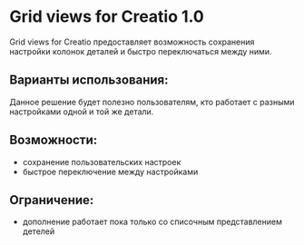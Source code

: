 # Grid views for Creatio 1.0
Grid views for Creatio предоставляет возможность сохранения настройки колонок деталей и быстро переключаться между ними.

## Варианты использования:
Данное решение будет полезно пользователям, кто работает с разными настройками одной и той же детали.

## Возможности:
- сохранение пользовательских настроек
- быстрое переключение между настройками

## Ограничение:
- дополнение работает пока только со списочным представлением детелей
